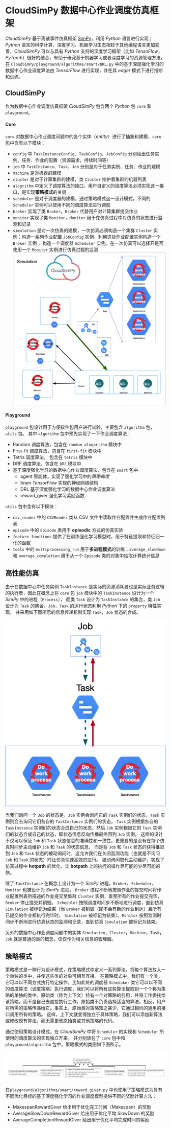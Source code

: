 # CloudSimPy 数据中心作业调度仿真框架

*CloudSimPy* 基于离散事件仿真框架 [SimPy](https://simpy.readthedocs.io/en/latest/contents.html)，利用 *Python* 语言进行实现；
*Python* 语言的科学计算、深度学习、机器学习生态相较于其他编程语言更加完善，*CloudSimPy* 可以与具有 *Python* 支持的深度学习框架（比如 *TensoFlow*，*PyTorch*）很好的结合，有助于研究基于机器学习或者深度学习的资源管理方法。
在 `CloudSimPy/playground/algorithms/smart/DRL.py` 中的基于深度强化学习的数据中心作业调度算法由 *TensorFlow* 进行实现，并在其 *eager* 模式下进行推断和训练。

## CloudSimPy
作为数据中心作业调度仿真框架 *CloudSimPy* 包含两个 *Python* 包 `core` 和 `playground`。
#### Core
`core` 对数据中心作业调度问题中的各个实体（*entity*）进行了抽象和建模，`core` 包中含有以下模块：

+ `config` 中 `TaskInstanceConfig`、`TaskConfig`、`JobConfig` 分别给出任务实例、任务、作业的配置（资源需求，持续时间等）
+ `job` 中 `TaskInstance`、`Task`、`Job` 分别是对于任务实例、任务、作业的建模
+ `machine` 是对机器的建模
+ `cluster` 是对于计算集群的建模，类 `Cluster` 维护着集群的机器列表
+ `alogrithm` 中定义了调度算法的接口，用户自定义的调度算法必须实现这一接口，是实现**策略模式**的关键
+ `scheduler` 是对于调度器的建模，通过策略模式这一设计模式，不同的 `Scheduler` 实例可以使用不同的调度算法进行调度
+ `broker` 实现了类 `Broker`，`Broker` 代替用户对计算集群提交作业
+ `monitor` 实现了类 `Monitor`，`Monitor` 用于在仿真过程中对仿真的状态进行监测和记录
+ `simulation` 是对一次仿真的建模，一次仿真必须构造一个集群 `Cluster` 实例；构造一系列作业配置 `JobConfig` 实例，利用这些作业配置实例构造一个 `Broker` 实例；
构造一个调度器 `Scheduler` 实例。在一次仿真可以选择开是否使用一个 `Monitor` 实例进行仿真过程的监测
![CloudSimPy](images/cloudsimpy-arch.png)

#### Playground
`playground` 包设计用于方便软件包用户进行试验，主要包含 `algorithm` 包，`utils` 包。
其中 `algorithm` 包中预先实现了一下作业调度算法：

+ Random 调度算法，包含在 `random_alogorithm` 模块中
+ First-fit 调度算法，包含在 `first-fit` 模块中
+ Tetris 调度算法， 包含在 `tetris` 模块中
+ DRF 调度算法，包含在 `DRF` 模块中
+ 基于深度强化学习的数据中心作业调度算法，包含在 `smart` 包中
    + agent 智能体，实现了强化学习中的*策略梯度*
    + brain *TensorFlow* 实现的神经网络结构
    + DRL 基于深度强化学习的数据中心作业调度算法
    + reward_giver 强化学习奖励函数

`utils` 包中含有以下模块：
+ `csv_reader` 中的 `CSVReader` 类从 CSV 文件中读取作业配置并生成作业配置列表
+ `episode` 中的 `Episode` 类用于 **episodic** 方式的仿真实验
+ `feature_functions` 提供了在训练强化学习模型时，用于特征提取和特征归一化的函数
+ `tools` 中的 `multiprocessing_run` 用于**多进程模式**的训练；`average_slowdown` 和 `average_completion` 用于从一个 `Episode` 类的对象中抽取计算统计信息

## 高性能仿真
由于在数据中心中任务实例 `TaskInstance` 是实际的资源消耗者也是实际业务逻辑的执行者，因此在概念上将 `core` 包 `job` 模块中的 `TaskInstance` 设计为一个 *SimPy* 中的进程（`Process`），
而类 `Task` 设计为 `TaskInstance` 的集合，类 `Job` 设计为 `Task` 的集合。`Job`，`Task` 的运行状态利用 *Python* 下的 `property` 特性实现，
并采用如下图所示的信息传递机制实现 `Task`，`Job` 状态的合成。

![msg_pass](images/msg-pass.png)

当我们询问一个 `Job` 的状态是，`Job` 实例会询问它的 `Task` 实例们的状态，`Task` 实例则会去询问它们各自的 `TaskInstance` 实例们的状态，
`Task` 实例根据各自的 `TaskInstance` 实例们的状态合成自己的状态，然后 `Job` 实例根据它的 `Task` 实例们的状态合成自己的状态，即状态信息反向传播最终回到 `Job` 实例。
这样的设计不仅可以保证 `Job` 和 `Task` 状态信息的准确性和一致性，更重要的是没有在每个仿真时间步主动维护 `Job` 和 `Task` 的状态信息，
而是将 `Job` 和 `Task` 状态的获得推迟到 `Job` 和 `Task` 状态的被动询问时，这允许我们在关闭监测功能（也就是不询问 `Job` 和 `Task` 的状态）时让仿真快速高效的进行。
被动询问取代主动维护，实现了仿真过程中 **hotpath** 的优化，让 **hotpath** 上的执行的操作尽可能的少尽可能的快。

除了 `TaskInstance` 在概念上设计为一个 *SimPy* 进程，`Broker`、`Scheduler`、`Monitor` 也被设计为 *SimPy* 进程。
`Broker` 进程不断地按照作业的提交时间将作业配置列表所描述的作业提交至集群 `Cluster` 实例，直至所有的作业提交完毕，`Broker` 停止提交并销毁。
`Scheduler` 按照调度时间步不断地进行调度，直到仿真 `Simulation` 被标记为结束（当 `Broker` 被销毁（即不会有新的作业到达）且所有已提交的作业都执行完毕时，
`Simulation` 被标记为结束）。`Monitor` 按照监测时间步不断地进行仿真状态的监测和记录，直到仿真 `Simulation` 被标记为结束。

另外的数据中心作业调度问题中的实体 `Simulation`，`Cluster`，`Machine`，`Task`，`Job` 就是普通的类的概念，仅仅作为相关信息的管理器。

## 策略模式
策略模式是一种行为设计模式，在策略模式中定义一系列算法，将每个算法放入一个单独的类中，并使这些类的对象可相互互换。
在策略模式中，我们有一个类，它可以以不同方式执行特定操作，比如此处的调度器 `Scheduker` 类它可以以不同的调度算法（调度策略）执行调度，我们可以将所有这些算法提取到一个个称为策略的单独的类中。原始类（称为上下文）持有一个对策略的引用，并将工作委托给该策略，而不是自己去直接执行工作。原始类不负责选择适当的算法，相反，用户将所需的策略传递给它。事实上，原始类对策略知之甚少，它通过相同的通用的接口调用所有的策略。
这样，上下文就变得独立于具体策略，我们可以添加新算法或修改现有算法，而无需更改原始类或其他策略的代码。

通过使用策略设计模式，在 *CloudSimPy* 中将 `Scheduler` 的实现和 `Scheduler` 所使用的调度算法的实现独立开来，
并分别放在了 `core` 包中和 `playground/algorithm` 包中，策略模式的类图如下图所示。

![UML](./images/UML.png)

在`playground/algorithms/smart/reward_giver.py` 中也使用了策略模式为具有不同优化目标的基于深度强化学习的作业调度模型提供不同的奖励计算方法：
+ MakespanRewardGiver 给出用于优化完工时间（Makespan）的奖励
+ AverageSlowDownRewardGiver 给出用于优化平均 SlowDown 的奖励 
+ AverageCompletionRewardGiver 给出用于优化平均完成时间的奖励
